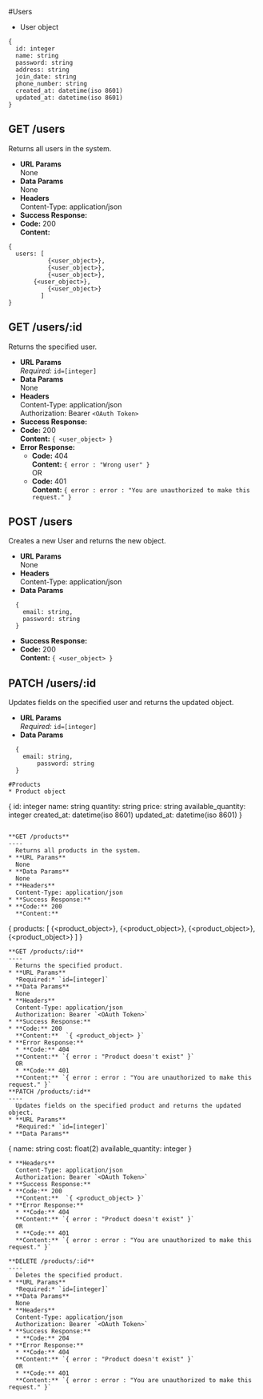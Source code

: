 #Users
* User object
```
{
  id: integer
  name: string
  password: string
  address: string
  join_date: string
  phone_number: string
  created_at: datetime(iso 8601)
  updated_at: datetime(iso 8601)
}
```
**GET /users**
----
  Returns all users in the system.
* **URL Params**  
  None
* **Data Params**  
  None
* **Headers**  
  Content-Type: application/json  
* **Success Response:**  
* **Code:** 200  
  **Content:**  
```
{
  users: [
           {<user_object>},
           {<user_object>},
           {<user_object>},
	   {<user_object>},
           {<user_object>}
         ]
}
```
**GET /users/:id**
----
  Returns the specified user.
* **URL Params**  
  *Required:* `id=[integer]`
* **Data Params**  
  None
* **Headers**  
  Content-Type: application/json  
  Authorization: Bearer `<OAuth Token>`
* **Success Response:** 
* **Code:** 200  
  **Content:**  `{ <user_object> }` 
* **Error Response:**  
  * **Code:** 404  
  **Content:** `{ error : "Wrong user" }`  
  OR  
  * **Code:** 401  
  **Content:** `{ error : error : "You are unauthorized to make this request." }`

**POST /users**
----
  Creates a new User and returns the new object.
* **URL Params**  
  None
* **Headers**  
  Content-Type: application/json  
* **Data Params**  
```
  {
    email: string,
    password: string
  }
```
* **Success Response:**  
* **Code:** 200  
  **Content:**  `{ <user_object> }` 

**PATCH /users/:id**
----
  Updates fields on the specified user and returns the updated object.
* **URL Params**  
  *Required:* `id=[integer]`
* **Data Params**  
```
  {
  	email: string,
    	password: string
  }

#Products
* Product object
```
{
  id: integer
  name: string
  quantity: string
  price: string
  available_quantity: integer
  created_at: datetime(iso 8601)
  updated_at: datetime(iso 8601)
}
```

**GET /products**
----
  Returns all products in the system.
* **URL Params**  
  None
* **Data Params**  
  None
* **Headers**  
  Content-Type: application/json  
* **Success Response:** 
* **Code:** 200  
  **Content:**  
```
{
  products: [
           {<product_object>},
           {<product_object>},
           {<product_object>},
	   {<product_object>}
         ]
}
``` 
**GET /products/:id**
----
  Returns the specified product.
* **URL Params**  
  *Required:* `id=[integer]`
* **Data Params**  
  None
* **Headers**  
  Content-Type: application/json  
  Authorization: Bearer `<OAuth Token>`
* **Success Response:**  
* **Code:** 200  
  **Content:**  `{ <product_object> }` 
* **Error Response:**  
  * **Code:** 404  
  **Content:** `{ error : "Product doesn't exist" }`  
  OR  
  * **Code:** 401  
  **Content:** `{ error : error : "You are unauthorized to make this request." }`
**PATCH /products/:id**
----
  Updates fields on the specified product and returns the updated object.
* **URL Params**  
  *Required:* `id=[integer]`
* **Data Params**  
```
  {
  	name: string
    cost: float(2)
    available_quantity: integer
  }
```
* **Headers**  
  Content-Type: application/json  
  Authorization: Bearer `<OAuth Token>`
* **Success Response:** 
* **Code:** 200  
  **Content:**  `{ <product_object> }`  
* **Error Response:**  
  * **Code:** 404  
  **Content:** `{ error : "Product doesn't exist" }`  
  OR  
  * **Code:** 401  
  **Content:** `{ error : error : "You are unauthorized to make this request." }`

**DELETE /products/:id**
----
  Deletes the specified product.
* **URL Params**  
  *Required:* `id=[integer]`
* **Data Params**  
  None
* **Headers**  
  Content-Type: application/json  
  Authorization: Bearer `<OAuth Token>`
* **Success Response:**  
  * **Code:** 204
* **Error Response:**  
  * **Code:** 404  
  **Content:** `{ error : "Product doesn't exist" }`  
  OR  
  * **Code:** 401  
  **Content:** `{ error : error : "You are unauthorized to make this request." }`